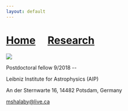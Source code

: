 ```yaml
---
layout: default
---
```

# [Home](./index.html)  &nbsp; &nbsp;  [Research](./Research.html)

![](pic.png)

Postdoctoral fellow 9/2018 --

Leibniz Institute for Astrophysics (AIP)

An der Sternwarte 16, 14482 Potsdam, Germany

mshalaby@live.ca
